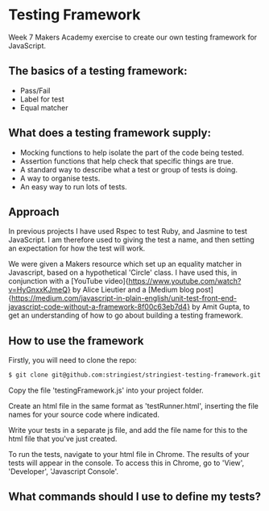 # Testing Framework
Week 7 Makers Academy exercise to create our own testing framework for JavaScript.

## The basics of a testing framework:
* Pass/Fail
* Label for test
* Equal matcher

## What does a testing framework supply:
* Mocking functions to help isolate the part of the code being tested.
* Assertion functions that help check that specific things are true.
* A standard way to describe what a test or group of tests is doing.
* A way to organise tests.
* An easy way to run lots of tests.

## Approach
In previous projects I have used Rspec to test Ruby, and Jasmine to test JavaScript.  I am therefore used to giving the test a name, and then setting an expectation for how the test will work.

We were given a Makers resource which set up an equality matcher in Javascript, based on a hypothetical 'Circle' class.  I have used this, in conjunction with a [YouTube video]{https://www.youtube.com/watch?v=HyGnxxKJmeQ} by Alice Lieutier and a [Medium blog post]{https://medium.com/javascript-in-plain-english/unit-test-front-end-javascript-code-without-a-framework-8f00c63eb7d4} by Amit Gupta, to get an understanding of how to go about building a testing framework.

## How to use the framework
Firstly, you will need to clone the repo:
```sh
$ git clone git@github.com:stringiest/stringiest-testing-framework.git
```
Copy the file 'testingFramework.js' into your project folder.

Create an html file in the same format as 'testRunner.html', inserting the file names for your source code where indicated.

Write your tests in a separate js file, and add the file name for this to the html file that you've just created.

To run the tests, navigate to your html file in Chrome.  The results of your tests will appear in the console.  To access this in Chrome, go to 'View', 'Developer', 'Javascript Console'.

## What commands should I use to define my tests?  
